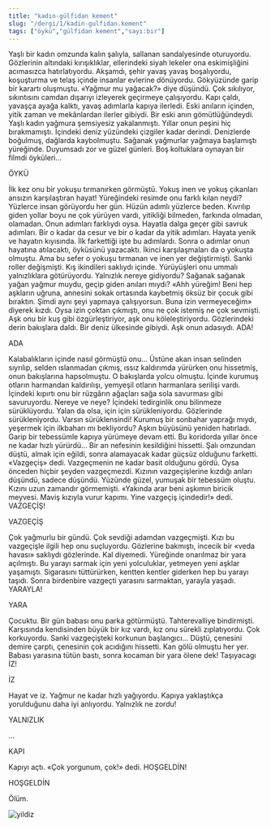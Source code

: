 ```yaml
---
title: "kadın-gülfidan kement"
slug: "/dergi/1/kadin-gulfidan.kement"
tags: ["öykü","gülfidan kement","sayı:bir"]
---
```


Yaşlı bir kadın omzunda kalın şalıyla, sallanan sandalyesinde oturuyordu. Gözlerinin altındaki kırışıklıklar, ellerindeki siyah lekeler ona eskimişliğini acımasızca hatırlatıyordu.
Akşamdı, şehir yavaş yavaş boşalıyordu, koşuşturma ve telaş içinde insanlar evlerine dönüyordu. Gökyüzünde garip bir karartı oluşmuştu. «Yağmur mu yağacak?» diye düşündü. Çok sıkılıyor, sıkıntısını camdan dışarıyı izleyerek geçirmeye çalışıyordu.
Kapı çaldı, yavaşça ayağa kalktı, yavaş adımlarla kapıya ilerledi. Eski anıların içinden, yitik zaman ve mekânlardan ilerler gibiydi. Bir eski anın gömütlüğündeydi. Yaşlı kadın yağmura şemsiyesiz yakalanmıştı. Yıllar onun peşini hiç bırakmamıştı. İçindeki deniz yüzündeki çizgiler kadar derindi. Denizlerde boğulmuş, dağlarda kaybolmuştu. Sağanak yağmurlar yağmaya başlamıştı yüreğinde. Duyumsadı zor ve güzel günleri. Boş koltuklara oynayan bir filmdi öyküleri…

ÖYKÜ

İlk kez onu bir yokuşu tırmanırken görmüştü. Yokuş inen ve yokuş çıkanları ansızın karşılaştıran hayat! Yüreğindeki resimde onu farklı kılan neydi? Yüzlerce insan görüyordu her gün. Hüzün adımlı yüzlerce beden. Kıvrılıp giden yollar boyu ne çok yürüyen vardı, yitikliği bilmeden, farkında olmadan, olamadan. Onun adımları farklıydı oysa. Hayatla dalga geçer gibi savruk adımları. Bir o kadar da cesur ve bir o kadar da yitik adımları. Hayata yenik ve hayatın kıyısında. İlk farkettiği işte bu adımlardı. Sonra o adımlar onun hayatına atılacaktı, öyküsünü yazacaktı.
İkinci karşılaşmaları da o yokuşta olmuştu. Ama bu sefer o yokuşu tırmanan ve inen yer değiştirmişti. Sanki roller değişmişti. Kış ikindileri saklıydı içinde. Yürüyüşleri onu ummalı yalnızlıklara götürüyordu. Yalnızlık nereye gidiyordu?
Sağanak sağanak yağan yağmur muydu, geçip giden anıları mıydı?
«Ahh yüreğim! Beni hep aşkların uğruna, annesini sokak ortasında kaybetmiş öksüz bir çocuk gibi bıraktın. Şimdi aynı şeyi yapmaya çalışıyorsun. Buna izin vermeyeceğim» diyerek kızdı. Oysa izin çoktan çıkmıştı, onu ne çok istemiş ne çok sevmişti. Aşk onu bir kuş gibi özgürleştiriyor, aşk onu köleleştiriyordu.
Gözlerindeki derin bakışlara daldı. Bir deniz ülkesinde gibiydi. Aşk onun adasıydı. ADA!

ADA

Kalabalıkların içinde nasıl görmüştü onu… Üstüne akan insan selinden sıyrılıp, selden ıslanmadan çıkmış, ıssız kaldırımda yürürken onu hissetmiş, onun bakışlarına hapsolmuştu.
O bakışlarda yolcu olmuştu. İçinde kurumuş otların harmandan kaldırılışı, yemyeşil otların harmanlara serilişi vardı. İçindeki kıpırtı onu bir rüzgârın ağaçları sağa sola savurması gibi savuruyordu. Nereye ve neye? İçindeki tedirginlik onu bilinmeze sürüklüyordu. Yalan da olsa, için için sürükleniyordu. Gözlerinde sürükleniyordu. Varsın sürüklensindi!
Kurumuş bir sonbahar yaprağı mıydı, yeşermek için ilkbaharı mı bekliyordu? Aşkın büyüsünü yeniden hatırladı. Garip bir tebessümle kapıya yürümeye devam etti. Bu koridorda yıllar önce ne kadar hızlı yürürdü… Bir an nefesinin kesildiğini hissetti.
Şalı omzundan düştü, almak için eğildi, sonra alamayacak kadar güçsüz olduğunu farketti. «Vazgeçiş» dedi. Vazgeçmenin ne kadar basit olduğunu gördü. Oysa önceden hiçbir şeyden vazgeçmezdi. Kızının vazgeçişlerine kızdığı anları düşündü, sadece düşündü. Yüzünde güzel, yumuşak bir tebessüm oluştu. Kızını uzun zamandır görmemişti. «Yakında arar beni aşkımın biricik meyvesi. Maviş kızıyla vurur kapımı. Yine vazgeçiş içindedir!» dedi. VAZGEÇİŞ!

VAZGEÇİŞ

Çok yağmurlu bir gündü. Çok sevdiği adamdan vazgeçmişti. Kızı bu vazgeçişle ilgili hep onu suçluyordu. Gözlerine bakmıştı, incecik bir «veda havası» saklıydı gözlerinde. Kal diyemedi. Yüreğinde onarılmaz bir yara açılmıştı. Bu yarayı sarmak için yeni yolculuklar, yetmeyen yeni aşklar yaşamıştı. Sigarasını tüttürürken, kentten kentler giderken hep bu yarayı taşıdı. Sonra birdenbire vazgeçti yarasını sarmaktan, yarayla yaşadı. YARAYLA!

YARA

Çocuktu. Bir gün babası onu parka götürmüştü. Tahterevalliye bindirmişti. Karşısında kendisinden büyük bir kız vardı, kız onu sürekli zıplatıyordu. Çok korkuyordu. Sanki vazgeçişteki korkunun başlangıcı…
Düştü, çenesini demire çarptı, çenesinin çok acıdığını hissetti. Kan gölü olmuştu her yer. Babası yarasına tütün bastı, sonra kocaman bir yara ölene dek! Taşıyacagı İZ!

İZ

Hayat ve iz. Yağmur ne kadar hızlı yağıyordu. Kapıya yaklaştıkça yorulduğunu daha iyi anlıyordu. Yalnızlık ne zordu!

YALNIZLIK

…

KAPI

Kapıyı açtı. «Çok yorgunum, çok!» dedi. HOŞGELDİN!

HOŞGELDİN

Ölüm.

![yildiz](/img/ky01_09_zaferyalcinpinar.jpg)
